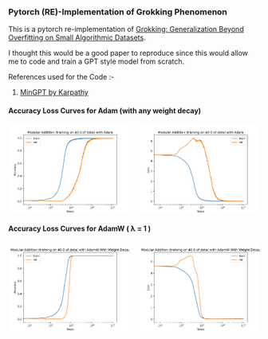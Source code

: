 ### Pytorch (RE)-Implementation of Grokking Phenomenon

This is a pytorch re-implementation of [Grokking: Generalization Beyond Overfitting on Small Algorithmic Datasets](https://arxiv.org/abs/2201.02177).

I thought this would be a good paper to reproduce since this would allow me to code and train a GPT style model from scratch.

References used for the Code :-

1. [MinGPT by Karpathy](https://github.com/karpathy/minGPT)

#### Accuracy Loss Curves for Adam (with any weight decay)

<div style="display: flex; justify-content: space-between;">
  <img src="results/acc_40.0_adam.png" alt="Image 1" width="48%">
  <img src="results/loss_40.0_adam.png" alt="Image 2" width="48%">
</div>


#### Accuracy Loss Curves for AdamW ( &lambda; = 1 )

<div style="display: flex; justify-content: space-between;">
  <img src="results/acc_40.0_adamW_wdecay.png" alt="Image 1" width="48%">
  <img src="results/loss_40.0_adamW_wdecay.png" alt="Image 2" width="48%">
</div>
